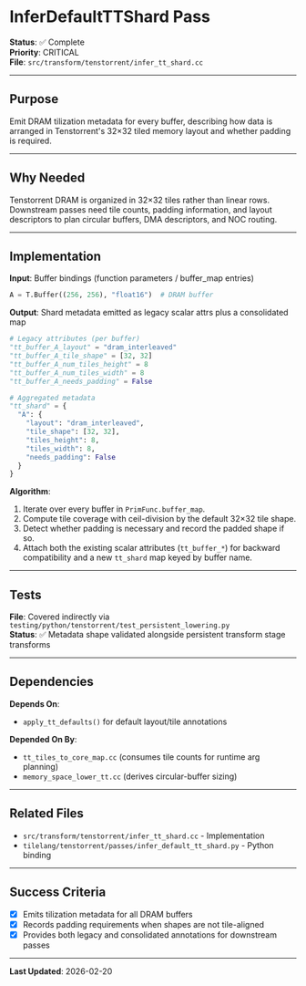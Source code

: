 # InferDefaultTTShard Pass

**Status**: ✅ Complete  
**Priority**: CRITICAL  
**File**: `src/transform/tenstorrent/infer_tt_shard.cc`

---

## Purpose

Emit DRAM tilization metadata for every buffer, describing how data is arranged in Tenstorrent's 32×32 tiled memory layout and whether padding is required.

---

## Why Needed

Tenstorrent DRAM is organized in 32×32 tiles rather than linear rows. Downstream passes need tile counts, padding information, and layout descriptors to plan circular buffers, DMA descriptors, and NOC routing.

---

## Implementation

**Input**: Buffer bindings (function parameters / buffer_map entries)
```python
A = T.Buffer((256, 256), "float16")  # DRAM buffer
```

**Output**: Shard metadata emitted as legacy scalar attrs plus a consolidated map
```python
# Legacy attributes (per buffer)
"tt_buffer_A_layout" = "dram_interleaved"
"tt_buffer_A_tile_shape" = [32, 32]
"tt_buffer_A_num_tiles_height" = 8
"tt_buffer_A_num_tiles_width" = 8
"tt_buffer_A_needs_padding" = False

# Aggregated metadata
"tt_shard" = {
  "A": {
    "layout": "dram_interleaved",
    "tile_shape": [32, 32],
    "tiles_height": 8,
    "tiles_width": 8,
    "needs_padding": False
  }
}
```

**Algorithm**:
1. Iterate over every buffer in `PrimFunc.buffer_map`.
2. Compute tile coverage with ceil-division by the default 32×32 tile shape.
3. Detect whether padding is necessary and record the padded shape if so.
4. Attach both the existing scalar attributes (`tt_buffer_*`) for backward compatibility and a new `tt_shard` map keyed by buffer name.

---

## Tests

**File**: Covered indirectly via `testing/python/tenstorrent/test_persistent_lowering.py`  
**Status**: ✅ Metadata shape validated alongside persistent transform stage transforms

---

## Dependencies

**Depends On**:
- `apply_tt_defaults()` for default layout/tile annotations

**Depended On By**:
- `tt_tiles_to_core_map.cc` (consumes tile counts for runtime arg planning)
- `memory_space_lower_tt.cc` (derives circular-buffer sizing)

---

## Related Files

- `src/transform/tenstorrent/infer_tt_shard.cc` - Implementation
- `tilelang/tenstorrent/passes/infer_default_tt_shard.py` - Python binding

---

## Success Criteria

- [x] Emits tilization metadata for all DRAM buffers
- [x] Records padding requirements when shapes are not tile-aligned
- [x] Provides both legacy and consolidated annotations for downstream passes

---

**Last Updated**: 2026-02-20
